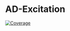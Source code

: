 # AD-Excitation

[![Coverage](https://codecov.io/gh/XingyuZhang2018/AD-Excitation.jl/branch/main/graph/badge.svg)](https://codecov.io/gh/XingyuZhang2018/AD-Excitation.jl)
